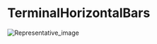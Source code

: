 # TerminalHorizontalBars
![Representative_image]([http://url/to/img.png](https://github.com/MaskedPaladin/TerminalHorizontalBars/blob/master/readme/69d18e1a0a2e895bfae67f85965ab108.gif))
